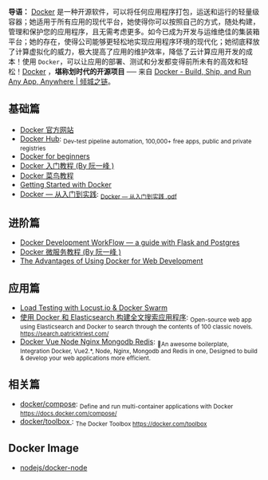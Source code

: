 **导语：** [Docker](https://www.docker.com/ "Docker") 是一种开源软件，可以将任何应用程序打包，运送和运行的轻量级容器；她适用于所有应用的现代平台，她使得你可以按照自己的方式，随处构建，管理和保护您的应用程序，且无需考虑更多。如今已成为开发与运维绝佳的集装箱平台；她的存在，使得公司能够更轻松地实现应用程序环境的现代化；她彻底释放了计算虚拟化的威力，极大提高了应用的维护效率，降低了云计算应用开发的成本！使用 `Docker`，可以让应用的部署、测试和分发都变得前所未有的高效和轻松！[Docker](https://www.docker.com/ "Docker") ，**堪称划时代的开源项目** ── 来自 [Docker - Build, Ship, and Run Any App, Anywhere | 倾城之链](https://nicelinks.site/post/5b7036890f8719053c094d68)。

## 基础篇

* [Docker 官方网站](https://www.docker.com/)
* [Docker Hub](https://hub.docker.com/): <sub>Dev-test pipeline automation, 100,000+ free apps, public and private registries</sub>
* [Docker for beginners](https://docker-curriculum.com/)
* [Docker 入门教程 (By 阮一峰 )](http://www.ruanyifeng.com/blog/2018/02/docker-tutorial.html)
* [Docker 菜鸟教程](http://www.runoob.com/docker/docker-tutorial.html)
* [Getting Started with Docker](https://scotch.io/tutorials/getting-started-with-docker)
* [Docker — 从入门到实践](https://yeasy.gitbooks.io/docker_practice/content/): <sub>[Docker — 从入门到实践 .pdf](https://legacy.gitbook.com/download/pdf/book/yeasy/docker_practice)</sub>

## 进阶篇

* [Docker Development WorkFlow — a guide with Flask and Postgres](https://medium.freecodecamp.org/docker-development-workflow-a-guide-with-flask-and-postgres-db1a1843044a)
* [Docker 微服务教程 (By 阮一峰 )](http://www.ruanyifeng.com/blog/2018/02/docker-wordpress-tutorial.html)
* [The Advantages of Using Docker for Web Development](https://codeburst.io/the-advantages-of-using-docker-for-web-development-23096c457fad)

## 应用篇

* [Load Testing with Locust.io & Docker Swarm](https://wheniwork.engineering/load-testing-with-locust-io-docker-swarm-d78a2602997a)
* [使用 Docker 和 Elasticsearch 构建全文搜索应用程序](https://blog.patricktriest.com/text-search-docker-elasticsearch/): <sub>Open-source web app using Elasticsearch and Docker to search through the contents of 100 classic novels. https://search.patricktriest.com/</sub>
* [Docker Vue Node Nginx Mongodb Redis](https://github.com/nicejade/docker-vue-node-nginx-mongodb-redis): <sub>🐉An awesome boilerplate, Integration Docker, Vue2.*, Node, Nginx, Mongodb and Redis in one, Designed to build & develop your web applications more efficient.</sub>

## 相关篇

* [docker/compose](https://github.com/docker/compose): <sub>Define and run multi-container applications with Docker https://docs.docker.com/compose/</sub>
* [docker/toolbox ](https://github.com/docker/toolbox): <sub>The Docker Toolbox https://docker.com/toolbox</sub>

## Docker Image

* [nodejs/docker-node](https://github.com/nodejs/docker-node)
